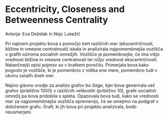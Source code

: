# Eccentricity, Closeness and Betweenness Centrality
Avtorja: Eva Deželak in Nejc Lukežič

Pri najinem projektu bova s pomočjo treh različnih mer (ekscentričnosti, bližine in vmesne centralnosti) iskala in analizirala najpomembnejša vozlišča v grafih oziroma socialnih omrežjih. Vozlišče je pomembnejše, če ima višjo vrednost bližine in vmesne centralnosti ter nižjo vrednost ekscentričnosti. Natančnejši opisi pojmov so v kratkem poročilu. Primerjala bova kako pogosto je vozlišče, ki je pomembno z vidika ene mere, pomembno tudi v okviru ostalih dveh mer.

Najino glavno orodje za analizo grafov bo $Sage$, kjer bova generirala več grafov (približno 1000) v različnih velikostih (približno 10), grafe socialnih omrežij pa bova pridobila s spleta. Opazovala bova tudi, kako se vrednosti mer za najpomembnejša vozlišča spremenijo, če se omejimo na podgraf v določenem grafu. Grafi, ki jih bova pri projektu analizirala, bodo neusmerjeni.
